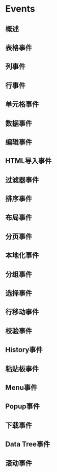 # Events

## 概述

## 表格事件

## 列事件


## 行事件


## 单元格事件


## 数据事件


## 编辑事件


## HTML导入事件


## 过滤器事件


## 排序事件


## 布局事件


## 分页事件


## 本地化事件


## 分组事件


## 选择事件


## 行移动事件


## 校验事件


## History事件


## 粘贴板事件


## Menu事件


## Popup事件


## 下载事件


## Data Tree事件


## 滚动事件

